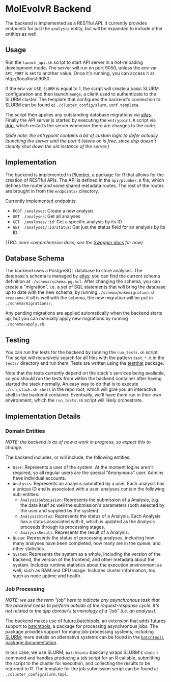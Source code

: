 # MolEvolvR Backend

The backend is implemented as a RESTful API. It currently provides endpoints for
just the `analysis` entity, but will be expanded to include other entities as
well.

## Usage

Run the `launch_api.sh` script to start API server in a hot-reloading development mode.
The server will run on port 9050, unless the env var `API_PORT` is set to another
value. Once it's running, you can access it at http://localhost:9050.

If the env var `USE_SLURM` is equal to 1, the script will create a basic SLURM
configuration and then launch `munge`, a client used to authenticate to the
SLURM cluster. The template that configures the backend's connection to SLURM
can be found at `./cluster_config/slurm.conf.template`.

The script then applies any outstanding database migrations via
[atlas](https://github.com/ariga/atlas). Finally the API server is started by
executing the `entrypoint.R` script via
[drip](https://github.com/siegerts/drip), which restarts the server whenever
there are changes to the code.

*(Side note: the entrypoint contains a bit of custom logic to
defer actually launching the server until the port it listens on is free, since
drip doesn't cleanly shut down the old instance of the server.)*

## Implementation

The backend is implemented in [Plumber](https://www.rplumber.io/index.html), a
package for R that allows for the creation of RESTful APIs. The API is defined
in the `api/plumber.R` file, which defines the router and some shared metadata
routes. The rest of the routes are brought in from the `endpoints/` directory.

Currently implemented endpoints:
- `POST /analyses`: Create a new analysis
- `GET  /analyses`: Get all analyses
- `GET  /analyses/:id`: Get a specific analysis by its ID
- `GET  /analyses/:id/status`: Get just the status field for an analysis by its ID

*(TBC: more comprehensive docs; see the [Swagger docs](http://localhost:9050/__docs__/) for now)*

## Database Schema

The backend uses a PostgreSQL database to store analyses. The database's schema
is managed by [atlas](https://github.com/ariga/atlas); you can find the current
schema definition at `./schema/schema.pg.hcl`. After changing the schema, you
can create a "migration", i.e. a set of SQL statements that will bring the
database up to date with the new schema, by running `./schema/makemigration.sh
<reason>`; if all is well with the schema, the new migration will be put in
`./schema/migrations/`.

Any pending migrations are applied automatically when the backend starts up, but
you can manually apply new migrations by running `./schema/apply.sh`.

## Testing

You can run the tests for the backend by running the `run_tests.sh` script. The
script will recursively search for all files with the pattern `test_*.R` in the
`tests/` directory and run them. Tests are written using the
[testthat](https://testthat.r-lib.org/) package.

Note that the tests currently depend on the stack's services being available, so
you should run the tests from within the backend container after having started
the stack normally. An easy way to do that is to execute `./run_stack.sh shell`
in the repo root, which will give you an interactive shell in the backend
container. Eventually, we'll have them run in their own environment, which the
`run_tests.sh` script will likely orchestrate.

## Implementation Details

### Domain Entities

*NOTE: the backend is as of now a work in progress, so expect this to change.*

The backend includes, or will include, the following entities:

- `User`: Represents a user of the system. At the moment logins aren't required,
so all regular users are the special "Anonymous" user. Admins have individual
accounts.
- `Analysis`: Represents an analysis submitted by a user. Each analysis has a
unique ID and is associated with a user. analyses contain the following
sub-entities:
    - `AnalysisSubmission`: Represents the submission of a Analysis, e.g. the
       data itself as well the submission's parameters (both selected by the
       user and supplied by the system).
    - `AnalysisStatus`: Represents the status of a Analysis. Each Analysis has a
    status associated with it, which is updated as the Analysis proceeds through
    its processing stages.
    - `AnalysisResult`: Represents the result of a Analysis.
- `Queue`: Represents the status of processing analyses, including how many
analyses have been completed, how many are in the queue, and other statistics.
- `System`: Represents the system as a whole, including the version of the
backend, the version of the frontend, and other metadata about the system.
Includes runtime statistics about the execution environment as well, such as RAM
and CPU usage. Includes cluster information, too, such as node uptime and
health.

### Job Processing

*NOTE: we use the term "job" here to indicate any asynchronous task that the
backend needs to perform outside of the request-response cycle. It's not related
to the app domain's terminology of a "job" (i.e. an analysis).*

The backend makes use of
[future.batchtools](https://future.batchtools.futureverse.org/), an extension
that adds [futures](https://future.futureverse.org/) support to
[batchtools](https://mllg.github.io/batchtools/index.html), a package for
processing asynchronous jobs. The package provides support for many
job-processing systems, including
[SLURM](https://slurm.schedmd.com/documentation.html); more details on
alternative systems can be found in the [`batchtools` package
documentation](https://mllg.github.io/batchtools/articles/batchtools.html).

In our case, we use SLURM; `batchtools` basically wraps SLURM's `sbatch` command
and handles producing a job script for an R callable, submitting the script to
the cluster for execution, and collecting the results to be returned to R. The
template for the job submission script can be found at
`./cluster_config/slurm.tmpl`.
